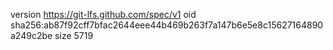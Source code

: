 version https://git-lfs.github.com/spec/v1
oid sha256:ab87f92cff7bfac2644eee44b469b263f7a147b6e5e8c15627164890a249c2be
size 5719
